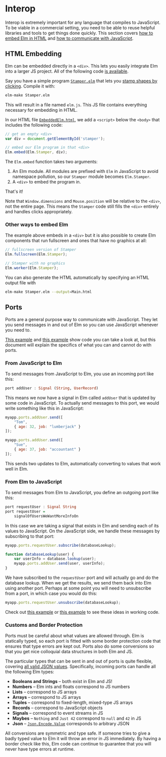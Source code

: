 
# Interop

Interop is extremely important for any language that compiles to JavaScript. To be viable in a commercial setting, you need to be able to reuse helpful libraries and tools to get things done quickly. This section covers [how to embed Elm in HTML](#html-embedding) and [how to communicate with JavaScript](#ports).


## HTML Embedding

Elm can be embedded directly in a `<div>`. This lets you easily integrate Elm into a larger JS project. All of the following code [is available](https://gist.github.com/evancz/8456627).

Say you have a simple program [`Stamper.elm`](https://gist.github.com/evancz/8456627#file-stamper-elm) that lets you [stamp shapes by clicking](http://elm-lang.org/examples/Intermediate/Stamps.elm). Compile it with:

```bash
elm-make Stamper.elm
```

This will result in a file named `elm.js`. This JS file contains everything necessary for embedding in HTML.

In our HTML file [`EmbeddedElm.html`](https://gist.github.com/evancz/8456627#file-embeddedelm-html), we add a `<script>` below the `<body>` that includes the following code:

```javascript
// get an empty <div>
var div = document.getElementById('stamper');

// embed our Elm program in that <div>
Elm.embed(Elm.Stamper, div);
```

The `Elm.embed` function takes two arguments:

  1. An Elm module. All modules are prefixed with `Elm` in JavaScript to avoid namespace pollution, so our `Stamper` module becomes `Elm.Stamper`. 
  2. A `<div>` to embed the program in.

That's it!

Note that `Window.dimensions` and `Mouse.position` will be relative to the `<div>`, not the entire page. This means the `Stamper` code still fills the `<div>` entirely and handles clicks appropriately.

### Other ways to embed Elm

The example above embeds in a `<div>` but it is also possible to create Elm components that run fullscreen and ones that have no graphics at all:

```javascript
// fullscreen version of Stamper
Elm.fullscreen(Elm.Stamper);

// Stamper with no graphics
Elm.worker(Elm.Stamper);
```

You can also generate the HTML automatically by specifying an HTML output file with

```bash
elm-make Stamper.elm --output=Main.html
```


## Ports

Ports are a general purpose way to communicate with JavaScript. They let you send messages in and out of Elm so you can use JavaScript whenever you need to.

[This example](https://github.com/evancz/elm-html-and-js) and [this example](https://gist.github.com/evancz/8521339) show code you can take a look at, but this document will explain the specifics of what you can and cannot do with ports.


### From JavaScript to Elm

To send messages from JavaScript to Elm, you use an incoming port like this:

```haskell
port addUser : Signal (String, UserRecord)
```

This means we now have a signal in Elm called `addUser` that is updated by some code in JavaScript. To actually send messages to this port, we would write something like this in JavaScript:

```javascript
myapp.ports.addUser.send([
    "Tom",
    { age: 32, job: "lumberjack" }
]);

myapp.ports.addUser.send([
    "Sue",
    { age: 37, job: "accountant" }
]);
```

This sends two updates to Elm, automatically converting to values that work well in Elm.


### From Elm to JavaScript

To send messages from Elm to JavaScript, you define an outgoing port like this:

```haskell
port requestUser : Signal String
port requestUser =
    signalOfUsersWeWantMoreInfoOn
```

In this case we are taking a signal that exists in Elm and sending each of its values to JavaScript. On the JavaScript side, we handle these messages by subscribing to that port:

```javascript
myapp.ports.requestUser.subscribe(databaseLookup);

function databaseLookup(user) {
    var userInfo = database.lookup(user);
    myapp.ports.addUser.send(user, userInfo);
}
```

We have subscribed to the `requestUser` port and will actually go and do the database lookup. When we get the results, we send them back into Elm using another port. Perhaps at some point you will need to unsubscribe from a port, in which case you would do this:

```javascript
myapp.ports.requestUser.unsubscribe(databaseLookup);
```

Check out [this example](https://github.com/evancz/elm-html-and-js) or [this example](https://gist.github.com/evancz/8521339) to see these ideas in working code.


### Customs and Border Protection

Ports must be careful about what values are allowed through. Elm is statically typed, so each port is fitted with some border protection code that ensures that type errors are kept out. Ports also do some conversions so that you get nice colloquial data structures in both Elm and JS.

The particular types that can be sent in and out of ports is quite flexible, covering [all valid JSON values](http://www.json.org/). Specifically, incoming ports can handle all the following Elm types:

  * **Booleans and Strings** &ndash; both exist in Elm and JS!
  * **Numbers** &ndash; Elm ints and floats correspond to JS numbers
  * **Lists**   &ndash; correspond to JS arrays
  * **Arrays**  &ndash; correspond to JS arrays
  * **Tuples**  &ndash; correspond to fixed-length, mixed-type JS arrays
  * **Records** &ndash; correspond to JavaScript objects
  * **Signals** &ndash; correspond to event streams in JS
  * **Maybes**  &ndash; `Nothing` and `Just 42` correspond to `null` and `42` in JS
  * **Json**    &ndash; [`Json.Encode.Value`](http://package.elm-lang.org/packages/elm-lang/core/latest/Json-Encode) corresponds to arbitrary JSON

All conversions are symmetric and type safe. If someone tries to give a badly typed value to Elm it will throw an error in JS immediately. By having a border check like this, Elm code can continue to guarantee that you will never have type errors at runtime.

